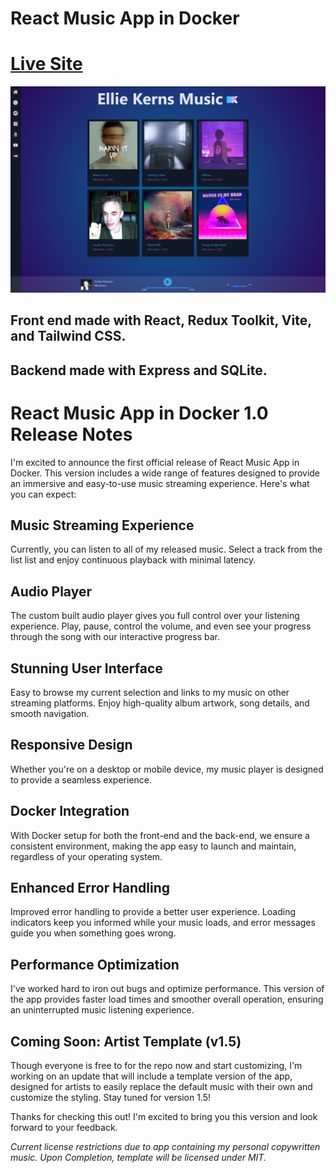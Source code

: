 # React Music App in Docker
# [Live Site](https://music.epklabs.com)
![site](./Site.png)
## Front end made with React, Redux Toolkit, Vite, and Tailwind CSS.

## Backend made with Express and SQLite. 

# React Music App in Docker 1.0 Release Notes

I'm excited to announce the first official release of React Music App in Docker. This version includes a wide range of features designed to provide an immersive and easy-to-use music streaming experience. Here's what you can expect:

## Music Streaming Experience
Currently, you can listen to all of my released music. Select a track from the list list and enjoy continuous playback with minimal latency.

## Audio Player
The custom built audio player gives you full control over your listening experience. Play, pause, control the volume, and even see your progress through the song with our interactive progress bar.

## Stunning User Interface
Easy to browse my current selection and links to my music on other streaming platforms. Enjoy high-quality album artwork, song details, and smooth navigation.

## Responsive Design
Whether you're on a desktop or mobile device, my music player is designed to provide a seamless experience.

## Docker Integration
With Docker setup for both the front-end and the back-end, we ensure a consistent environment, making the app easy to launch and maintain, regardless of your operating system.

## Enhanced Error Handling
Improved error handling to provide a better user experience. Loading indicators keep you informed while your music loads, and error messages guide you when something goes wrong.

## Performance Optimization
I've worked hard to iron out bugs and optimize performance. This version of the app provides faster load times and smoother overall operation, ensuring an uninterrupted music listening experience.

## Coming Soon: Artist Template (v1.5)
Though everyone is free to for the repo now and start customizing, I'm working on an update that will include a template version of the app, designed for artists to easily replace the default music with their own and customize the styling. Stay tuned for version 1.5!

Thanks for checking this out! I'm excited to bring you this version and look forward to your feedback.

*Current license restrictions due to app containing my personal copywritten music. Upon Completion, template will be licensed under MIT.*
